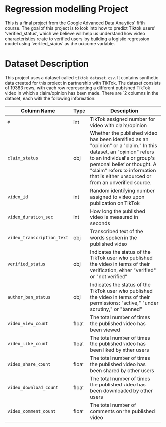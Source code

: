 # Regression modelling Project 
This is a final project from the Google Advanced Data Analytics' fifth course. The goal of this project is to look into how to predict Tiktok users' ‘verified_status’, which we believe will help us understand how video characteristics relate to verified users, by building a logistic regression model using ‘verified_status’ as the outcome variable.

# Dataset Description

This project uses a dataset called `tiktok_dataset.csv`. It contains synthetic data created for this project in partnership with TikTok. The dataset consists of 19383 rows, with each row representing a different published TikTok video in which a claim/opinion has been made. There are 12 columns in the dataset, each with the following information:

| Column Name | Type | Description |
| --- | --- | --- |
| `#` | int | TikTok assigned number for video with claim/opinion |
| `claim_status` | obj | Whether the published video has been identified as an "opinion" or a "claim." In this dataset, an "opinion" refers to an individual's or group's personal belief or thought. A "claim" refers to information that is either unsourced or from an unverified source. |
| `video_id` | int | Random identifying number assigned to video upon publication on TikTok |
| `video_duration_sec` | int | How long the published video is measured in seconds |
| `video_transcription_text` | obj | Transcribed text of the words spoken in the published video |
| `verified_status` | obj | Indicates the status of the TikTok user who published the video in terms of their verification, either "verified" or "not verified" |
| `author_ban_status` | obj | Indicates the status of the TikTok user who published the video in terms of their permissions: "active," "under scrutiny," or "banned" |
| `video_view_count` | float | The total number of times the published video has been viewed |
| `video_like_count` | float | The total number of times the published video has been liked by other users |
| `video_share_count` | float | The total number of times the published video has been shared by other users |
| `video_download_count` | float | The total number of times the published video has been downloaded by other users |
| `video_comment_count` | float | The total number of comments on the published video |
